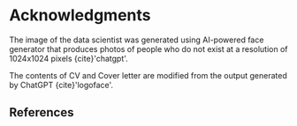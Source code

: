 # Acknowledgments

The image of the data scientist was generated using AI-powered face generator that produces photos of people who do not exist at a resolution of 1024x1024 pixels {cite}'chatgpt'.

The contents of CV and Cover letter are modified from the output generated by ChatGPT {cite}'logoface'.

## References

```{bibliography}
```


